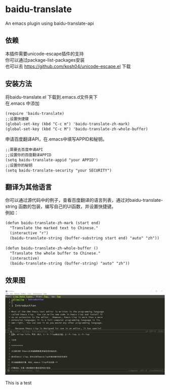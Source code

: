 # baidu-translate
An emacs plugin using baidu-translate-api

## 依赖
本插件需要unicode-escape插件的支持 <br>
你可以通过package-list-packages安装<br>
也可以去 https://github.com/kosh04/unicode-escape.el 下载<br>

## 安装方法
将baidu-translate.el 下载到.emacs.d文件夹下<br>
在.emacs 中添加<br>
```elisp
(require 'baidu-translate)
;;设置快捷键
(global-set-key (kbd "C-c m") 'baidu-translate-zh-mark)
(global-set-key (kbd "C-c M") 'baidu-translate-zh-whole-buffer)
```
申请百度翻译API，在.emacs中填写APPID和秘钥。<br>
```elisp
;;需要去百度申请API
;;设置你的百度翻译APPID
(setq baidu-translate-appid "your APPID")
;;设置你的秘钥
(setq baidu-translate-security "your SECURITY")
```

## 翻译为其他语言
你可以通过源代码中的例子，查看百度翻译的语言列表，通过对baidu-translate-string 函数的包装，编写自己的UI函数，并设置快捷键。<br>
例如：<br>
```elisp
(defun baidu-translate-zh-mark (start end)
  "Translate the marked text to Chinese."
  (interactive "r")
  (baidu-translate-string (buffer-substring start end) "auto" "zh"))

(defun baidu-translate-zh-whole-buffer ()
  "Translate the whole buffer to Chinese."
  (interactive)
  (baidu-translate-string (buffer-string) "auto" "zh"))
```
## 效果图
![Preview](preview.jpg)


This is a test